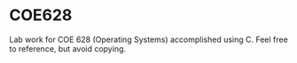 # COE628
Lab work for COE 628 (Operating Systems) accomplished using C. Feel free to reference, but avoid copying.
